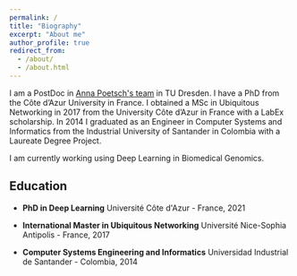 ```yaml
---
permalink: /
title: "Biography"
excerpt: "About me"
author_profile: true
redirect_from: 
  - /about/
  - /about.html
---
```



I am a PostDoc in [Anna Poetsch's team](https://tu-dresden.de/cmcb/biotec/forschungsgruppen/poetsch) in TU Dresden. I have a PhD from the Côte d’Azur University in France. I obtained a MSc in Ubiquitous Networking in 2017 from the University Côte d’Azur in France with a LabEx scholarship. In 2014 I graduated as an Engineer in Computer Systems and Informatics from the Industrial University of Santander in Colombia with a Laureate Degree Project.

I am currently working using Deep Learning in Biomedical Genomics. 

Education
---------------------- 
* **PhD in Deep Learning**
  Université Côte d'Azur - France, 2021
  
* **International Master in Ubiquitous Networking**
  Université Nice-Sophia Antipolis - France, 2017

* **Computer Systems Engineering and Informatics**
  Universidad Industrial de Santander - Colombia, 2014
